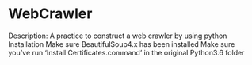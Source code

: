 # WebCrawler
Description:
  A practice to construct a web crawler by using python
Installation
  Make sure BeautifulSoup4.x has been installed
  Make sure you’ve run ‘Install Certificates.command’ in the original Python3.6 folder
